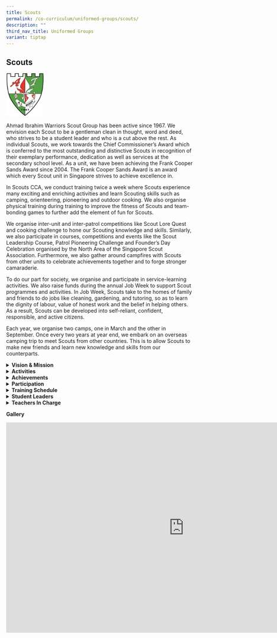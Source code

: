 ```yaml
---
title: Scouts
permalink: /co-curriculum/uniformed-groups/scouts/
description: ""
third_nav_title: Uniformed Groups
variant: tiptap
---
```

<h2>Scouts</h2>
<div class="isomer-image-wrapper">
<img style="width: 20%;" height="auto" width="100%" src="/images/scout%20logo.jpg">
</div>
<p>Ahmad Ibrahim Warriors Scout Group has been active since 1967. We envision
each Scout to be a gentleman clean in thought, word and deed, who strives
to be a student leader and who is a cut above the rest. As individual Scouts,
we work towards the Chief Commissioner’s Award which is conferred to the
most outstanding and distinctive Scouts in recognition of their exemplary
performance, dedication as well as services at the secondary school level.
As a unit, we have been achieving the Frank Cooper Sands Award since 2004.
The Frank Cooper Sands Award is an award which every Scout unit in Singapore
strives to achieve excellence in.</p>
<p>In Scouts CCA, we conduct training twice a week where Scouts experience
many exciting and enriching activities and learn Scouting skills such as
camping, orienteering, pioneering and outdoor cooking. We also organise
physical training during training to improve the fitness of Scouts and
team-bonding games to further add the element of fun for Scouts.</p>
<p>We organise inter-unit and inter-patrol competitions like Scout Lore Quest
and cooking challenge to hone our Scouting knowledge and skills. Similarly,
we also participate in courses, competitions and events like the Scout
Leadership Course, Patrol Pioneering Challenge and Founder’s Day Celebration
organised by the North Area of the Singapore Scout Association. Furthermore,
we also gather around campfires with Scouts from other units to celebrate
achievements together and to forge stronger camaraderie.</p>
<p>To do our part for society, we organise and participate in service-learning
activities. We also raise funds during the annual Job Week to support Scout
programmes and activities. In Job Week, Scouts take to the homes of family
and friends to do jobs like cleaning, gardening, and tutoring, so as to
learn the dignity of labour, value of honest work and the belief in helping
others. As a result, Scouts can be developed into self-reliant, confident,
responsible, and active citizens.&nbsp;</p>
<p>Each year, we organise two camps, one in March and the other in September.
Once every two years at year end, we embark on an overseas camping trip
to meet Scouts from other countries. This is to allow Scouts to make new
friends and learn new knowledge and skills from our counterparts.</p>
<p></p>
<div data-type="detailGroup" class="isomer-accordion-group isomer-accordion isomer-accordion-white">
<details class="isomer-details">
<summary><strong>Vision &amp; Mission</strong>
</summary>
<div data-type="detailsContent" class="isomer-details-content">
<p><strong>Vision</strong>
<br>Each Scout a gentleman clean in thought, word and deed, who strives to
be a student leader who is a cut above the rest.
<br>
</p>
<p><strong>Mission</strong>
<br>To develop in young gentlemen courage, resilience, and a sense of brotherhood.</p>
</div>
</details>
</div>
<div data-type="detailGroup" class="isomer-accordion-group isomer-accordion isomer-accordion-white">
<details class="isomer-details">
<summary><strong>Activities</strong>
</summary>
<div data-type="detailsContent" class="isomer-details-content">
<p>In Scouting, Scouts learn four core skills:</p>
<ul data-tight="true" class="tight">
<li>
<p>Camping which includes Campfire</p>
</li>
<li>
<p>Hiking, Exploration and Orienteering</p>
</li>
<li>
<p>Knots and Pioneering</p>
</li>
<li>
<p>Cooking and Outdoor Survival
<br>
</p>
</li>
</ul>
<p>This is done through the eight elements of the Scout Method:</p>
<ul data-tight="true" class="tight">
<li>
<p>Scout Promise and Law</p>
</li>
<li>
<p>Learning By Doing</p>
</li>
<li>
<p>Personal Progression</p>
</li>
<li>
<p>Patrol or Team System</p>
</li>
<li>
<p>Adult Support</p>
</li>
<li>
<p>Symbolic Framework</p>
</li>
<li>
<p>Nature</p>
</li>
<li>
<p>Community Involvement
<br>
</p>
</li>
</ul>
<h3>Camping</h3>
<p>Scouts’ hands are trained for wonders, with the ability to set up tents
and structures necessary for surviving in the outdoors. Working in accordance
with nature, Scouts improvise and make use of their surroundings to meet
their needs while protecting them.
<br>
</p>
<h3>Orienteering</h3>
<p>Navigating with a map in one hand and a compass in the other, Scouts identify
checkpoints and significant landmarks, and orientate themselves based on
these points, allowing them to explore unfamiliar territory with ease while
hiking.
<br>
</p>
<h3>Pioneering</h3>
<p>With nimble fingers and rugged hands, Scouts construct miniature wooden
models, transforming them into life-sized bridges, swings and kitchens
using mere wooden spars and manila ropes.
<br>
</p>
<h3>Outdoor Cooking</h3>
<p>From sourcing dried leaves and twigs, to building and maintaining a fire,
to putting small pieces of chicken to roast over a self-made cooking pit,
this is part of the outdoor cooking skill set that every Scout possesses.</p>
</div>
</details>
</div>
<div data-type="detailGroup" class="isomer-accordion-group isomer-accordion isomer-accordion-white">
<details class="isomer-details">
<summary><strong>Achievements</strong>
</summary>
<div data-type="detailsContent" class="isomer-details-content">
<ul data-tight="true" class="tight">
<li>
<p>Unit Award: Frank Cooper Sands Award</p>
</li>
<li>
<p>Individual Award: Chief Commissioner’s Award</p>
</li>
<li>
<p>North Area Scout Lore Quest
<br>- Highest Team Award: Silver
<br>- Highest Individual Award: Gold</p>
</li>
</ul>
</div>
</details>
</div>
<div data-type="detailGroup" class="isomer-accordion-group isomer-accordion isomer-accordion-white">
<details class="isomer-details">
<summary><strong>Participation</strong>
</summary>
<div data-type="detailsContent" class="isomer-details-content">
<p><strong>[unit level]</strong>
<br>• Unit Community Service</p>
<p>• Shooting for Master-At-Arms Badge Course</p>
<p>• Founders’ Day Commemoration</p>
<p>• Committee/PL/APL Handover Ceremony</p>
<p>• Committee Training Camp</p>
<p>• Thank You Badge for Parents &amp; Guardians</p>
<p>• Unit Retreat</p>
<p>• AIWS Got Talent</p>
<p>• National Day Commemoration</p>
<p>• Unit Training Camp
<br>
</p>
<p><strong>[school level]</strong>
</p>
<p>• Weekly Morning Assembly</p>
<p>• CCA Carnival cum Sec 1 Campfire</p>
<p>• Scouts Honouring Session Run 1</p>
<p>• Total Defence Day Commemoration Parade Segment</p>
<p>• Total Defence Day Celebration</p>
<p>• Achievement Day Parade Segment</p>
<p>• National Day Celebration Parade Segment</p>
<p>• Scouts Honouring Session Run 2</p>
<p></p>
<p><strong>[area level]</strong>
</p>
<p>• North Area Venture Foundation Course Run 1</p>
<p>• North Area Scout Leadership Course Run 1</p>
<p>• North Area Scout Leadership Course Run 3</p>
<p>• Roadshow at North Area Akela Award Ceremony</p>
<p>• North Area Online Scout Lore Quest</p>
<p>• North Area Venture Foundation Course Run 2</p>
<p></p>
<p><strong>[national level]</strong>
</p>
<p>• Diamond Jubilee Challenge &amp; Fund-raising Launch</p>
<p>• Chingay</p>
<p>• Diamond Jubilee Challenge &amp; Fund-raising</p>
<p>• Istana Open House (Chinese New Year)</p>
<p>• Adiji Chief Scout cum Founder's Day Celebration</p>
<p>• Appreciation Event for Istana Volunteers</p>
<p>• Youth Water Ambassador Badge Course</p>
<p>• Serigala Hike</p>
<p>• Job Week</p>
<p>• CPIB Anti-Corruption Badge Course</p>
<p>• Standard First Aid + CPR AED Certification Course</p>
<p>• 4th Singapore International Friendship Fiesta</p>
<p>• Istana Open House (National Day)</p>
<p>• National Day Parade Segment at the Padang</p>
<p>• Jamboree On The Air - Jamboree On The Internet</p>
<p>• Istana Open House (Deepavali)</p>
<p>• Remembrance Day Service and National Education Tour</p>
<p>• 11th National Patrol Camp</p>
</div>
</details>
</div>
<div data-type="detailGroup" class="isomer-accordion-group isomer-accordion isomer-accordion-white">
<details class="isomer-details">
<summary><strong>Training Schedule</strong>
</summary>
<div data-type="detailsContent" class="isomer-details-content">
<p><strong>Wednesday</strong>
<br>3.30 pm to 6.00 pm</p>
<p><strong>Friday</strong>
<br>2.30 pm to 5.30 pm</p>
</div>
</details>
</div>
<div data-type="detailGroup" class="isomer-accordion-group isomer-accordion isomer-accordion-white">
<details class="isomer-details">
<summary><strong>Student Leaders</strong>
</summary>
<div data-type="detailsContent" class="isomer-details-content">
<p><strong>Senior Patrol Leader</strong>
<br>S3-Resilience Afable Grey Anthony Banzuela
<br>S3-Steadfastness Koh Jia Wei</p>
<p><strong>Patrol Leader / Secretary</strong>
<br>S3-Service Darwisyh Arfan Bin Abdul Jalil
<br>S3-Steadfastness Liau Kang Jie</p>
<p><strong>Patrol Leader / Quartermaster</strong>
<br>S3-Care Neo Xuan Ming
<br>S3-Service Aqeel Rashaad Khan</p>
<p><strong>Assistant Patrol Leader</strong>
<br>S3-Excellence See Kai Le Reyes
<br>S3-Care Ahmad Imtiyaz Bin Azme
<br>S2-Gratitude Hadi Rayyan Adi
<br>S2-Care Lim Zheng Yin
<br>S2-Resilience Benjamin Lim Ming Ying
<br>S2-Service Ong Xuan Liang, Isaac&nbsp;&nbsp;&nbsp;&nbsp;&nbsp;&nbsp;&nbsp;&nbsp;&nbsp;&nbsp;
<br>S2-Courage Muhammad Aden Mateen Bin Abdullah</p>
</div>
</details>
</div>
<div data-type="detailGroup" class="isomer-accordion-group isomer-accordion isomer-accordion-white">
<details class="isomer-details">
<summary><strong>Teachers In Charge</strong>
</summary>
<div data-type="detailsContent" class="isomer-details-content">
<p><strong>Ms Tania Chia Mei Lin (OIC)<br>Contact:&nbsp;<a href="mailto:chia_mei_lin_tania@moe.edu.sg" rel="noopener noreferrer nofollow" target="">chia_mei_lin_tania@moe.edu.sg</a></strong>
</p>
<p>Ms Ng Hui Wen
<br>Mr Enzo Charles Victor Buttazzoni
<br>Ms Low Qiao Yuan</p>
</div>
</details>
</div>
<p><strong>Gallery</strong>
</p>
<div class="iframe-wrapper">
<iframe height="569" width="960" allowfullscreen="true" frameborder="0" src="https://docs.google.com/presentation/d/e/2PACX-1vRaR5xN53i63qFNB2tIUbWLys6eo3dNv2qNMTydpMDtP-zHxH4Dbei_Jn8bg8zpJNeneEJYCNyTUrrs/embed?start=true&amp;loop=true&amp;delayms=3000"></iframe>
</div>
<p></p>